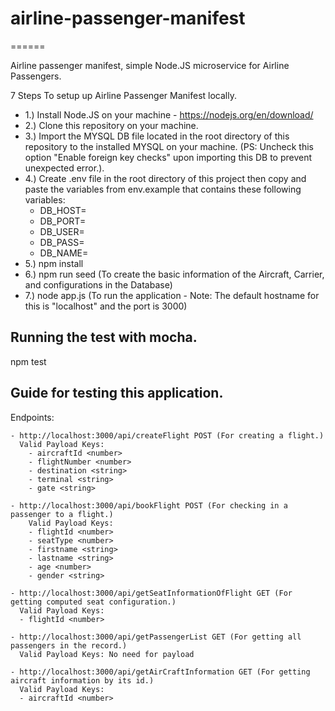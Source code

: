 # airline-passenger-manifest
======

Airline passenger manifest, simple Node.JS microservice for Airline Passengers.

7 Steps To setup up Airline Passenger Manifest locally.

- 1.) Install Node.JS on your machine - https://nodejs.org/en/download/
- 2.) Clone this repository on your machine.
- 3.) Import the MYSQL DB file located in the root directory of this repository to the installed MYSQL on your machine. (PS: Uncheck this option "Enable foreign key checks" upon importing this DB to prevent unexpected error.).
- 4.) Create .env file in the root directory of this project then copy and paste the variables from env.example  that contains these following variables:
  - DB_HOST=<Host of your local DB client>
  - DB_PORT=<Port of your local DB client>
  - DB_USER=<Username of your local DB client>
  - DB_PASS=<Password of your local DB leave this empty of your DB client does not have password>
  - DB_NAME=<Database name of your local DB client>
- 5.) npm install
- 6.) npm run seed (To create the basic information of the Aircraft, Carrier, and configurations in the Database)
- 7.) node app.js (To run the application - Note: The default hostname for this is "localhost" and the port is 3000)

## Running the test with mocha.
npm test

## Guide for testing this application.
  Endpoints:

    - http://localhost:3000/api/createFlight POST (For creating a flight.)
      Valid Payload Keys:
        - aircraftId <number>
        - flightNumber <number>
        - destination <string>
        - terminal <string>
        - gate <string>

    - http://localhost:3000/api/bookFlight POST (For checking in a passenger to a flight.)
        Valid Payload Keys:
        - flightId <number>
        - seatType <number>
        - firstname <string>
        - lastname <string>
        - age <number>
        - gender <string>
    
    - http://localhost:3000/api/getSeatInformationOfFlight GET (For getting computed seat configuration.)
      Valid Payload Keys:
      - flightId <number>
    
    - http://localhost:3000/api/getPassengerList GET (For getting all passengers in the record.)
      Valid Payload Keys: No need for payload

    - http://localhost:3000/api/getAirCraftInformation GET (For getting aircraft information by its id.)
      Valid Payload Keys:
      - aircraftId <number>
